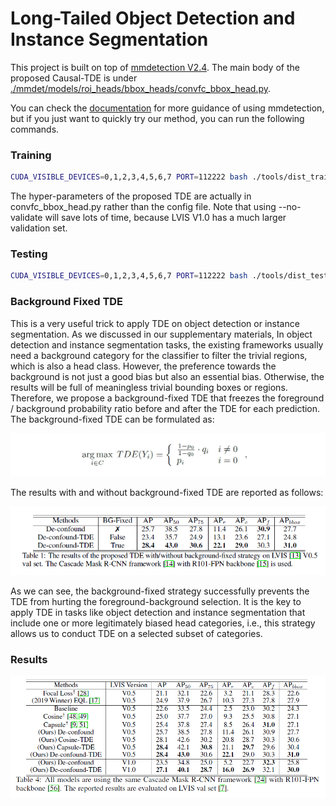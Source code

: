 # Long-Tailed Object Detection and Instance Segmentation

This project is built on top of [mmdetection V2.4](https://github.com/open-mmlab/mmdetection). The main body of the proposed Causal-TDE is under [./mmdet/models/roi_heads/bbox_heads/convfc_bbox_head.py](mmdet/models/roi_heads/bbox_heads/convfc_bbox_head.py). 

You can check the [documentation](https://mmdetection.readthedocs.io/) for more guidance of using mmdetection, but if you just want to quickly try our method, you can run the following commands.


### Training
```bash
CUDA_VISIBLE_DEVICES=0,1,2,3,4,5,6,7 PORT=112222 bash ./tools/dist_train.sh configs/htc/htc_r101_fpn_20e_causal.py 8 --work-dir work_dirs/htc_r101_fpn_20e_causal --no-validate
```

The hyper-parameters of the proposed TDE are actually in convfc_bbox_head.py rather than the config file. Note that using --no-validate will save lots of time, because LVIS V1.0 has a much larger validation set.


### Testing
```bash
CUDA_VISIBLE_DEVICES=0,1,2,3,4,5,6,7 PORT=112222 bash ./tools/dist_test.sh configs/htc/htc_r101_fpn_20e_causal.py work_dirs/htc_r101_fpn_20e_causal/latest.pth 8 --eval bbox segm
```

### Background Fixed TDE
This is a very useful trick to apply TDE on object detection or instance segmentation. As we discussed in our supplementary materials, In object detection and instance segmentation tasks, the existing frameworks usually need a background category for the classifier to filter the trivial regions, which is also a head class. However, the preference towards the background is not just a good bias but also an essential bias. Otherwise, the results will be full of meaningless trivial bounding boxes or regions. Therefore, we propose a background-fixed TDE that freezes the foreground / background probability ratio before and after the TDE for each prediction. The background-fixed TDE can be formulated as:

![alt text](bg-fix.png "from 'Supplementary Material of Long-Tailed Classification by Keeping the Good and Removing the Bad Momentum Causal Effect'")

The results with and without background-fixed TDE are reported as follows:

![alt text](bg-fix-table.png "from 'Supplementary Material of Long-Tailed Classification by Keeping the Good and Removing the Bad Momentum Causal Effect'")

As we can see, the background-fixed strategy successfully prevents the TDE from hurting the foreground-background selection. It is the key to apply TDE in tasks like object detection and instance segmentation that include one or more legitimately biased head categories, i.e., this strategy allows us to conduct TDE on a selected subset of categories.

### Results

![alt text](lvis.png "from 'Long-Tailed Classification by Keeping the Good and Removing the Bad Momentum Causal Effect'")